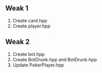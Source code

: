 ## Weak 1
1. Create card.hpp
2. Create player.hpp

## Weak 2
1. Create bot.hpp
2. Create BotDrunk.hpp and BotDrunk.hpp
3. Update PokerPlayer.hpp
